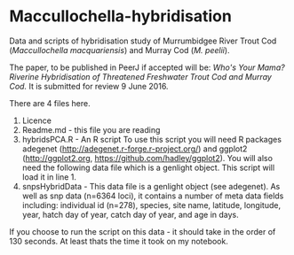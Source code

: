 # Maccullochella-hybridisation
Data and scripts of hybridisation study of Murrumbidgee River Trout Cod (*Maccullochella macquariensis*) and Murray Cod (*M. peelii*).

The paper, to be published in PeerJ if accepted  will be: *Who's Your Mama? Riverine Hybridisation of Threatened Freshwater Trout Cod and Murray Cod.* It is submitted for review 9 June 2016.

There are 4 files here. 

1. Licence
2. Readme.md - this file you are reading
3. hybridsPCA.R - An R script To use this script you will need R packages adegenet (http://adegenet.r-forge.r-project.org/) and ggplot2 (http://ggplot2.org, https://github.com/hadley/ggplot2). You will also need the following data file which is a genlight object. This script will load it in line 1.
4. snpsHybridData - This data file is a genlight object (see adegenet). As well as snp data (n=6364 loci), it contains a number of meta data fields including: individual id (n=278), species, site name, latitude, longitude, year, hatch day of year, catch day of year, and age in days.

If you choose to run the script on this data - it should take in the order of 130 seconds. At least thats the time it took on my notebook.
